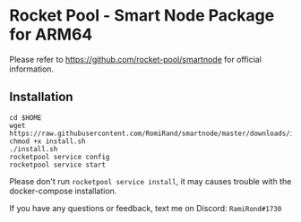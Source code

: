 # Rocket Pool - Smart Node Package for ARM64

Please refer to https://github.com/rocket-pool/smartnode for official information.

## Installation

```
cd $HOME
wget https://raw.githubusercontent.com/RomiRand/smartnode/master/downloads/install.sh
chmod +x install.sh  
./install.sh
rocketpool service config
rocketpool service start
```

Please don't run `rocketpool service install`, it may causes trouble with the docker-compose installation. 

If you have any questions or feedback, text me on Discord: `RamiRond#1730`